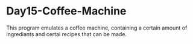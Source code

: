# Day15-Coffee-Machine
This program emulates a coffee machine, containing a certain amount of ingrediants and certai recipes that can be made.

